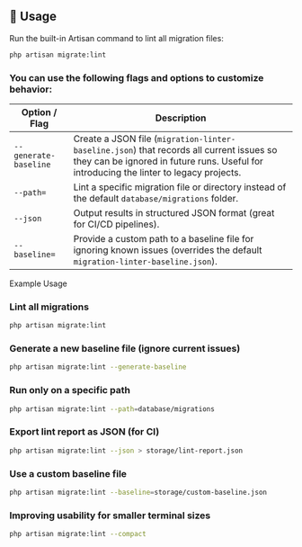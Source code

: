 ## 🧩 Usage
Run the built-in Artisan command to lint all migration files:

```bash
php artisan migrate:lint
```
### You can use the following flags and options to customize behavior:

| Option / Flag         | Description                                                                                                                                                                        |
| --------------------- | ---------------------------------------------------------------------------------------------------------------------------------------------------------------------------------- |
| `--generate-baseline` | Create a JSON file (`migration-linter-baseline.json`) that records all current issues so they can be ignored in future runs. Useful for introducing the linter to legacy projects. |
| `--path=`             | Lint a specific migration file or directory instead of the default `database/migrations` folder.                                                                                   |
| `--json`              | Output results in structured JSON format (great for CI/CD pipelines).                                                                                                              |
| `--baseline=`         | Provide a custom path to a baseline file for ignoring known issues (overrides the default `migration-linter-baseline.json`).                                                       |


Example Usage

### Lint all migrations
```bash
php artisan migrate:lint
```
### Generate a new baseline file (ignore current issues)
```bash
php artisan migrate:lint --generate-baseline
```
### Run only on a specific path
```bash
php artisan migrate:lint --path=database/migrations
```
### Export lint report as JSON (for CI)
```bash
php artisan migrate:lint --json > storage/lint-report.json
```
### Use a custom baseline file
```bash
php artisan migrate:lint --baseline=storage/custom-baseline.json
```
### Improving usability for smaller terminal sizes
```bash
php artisan migrate:lint --compact
```